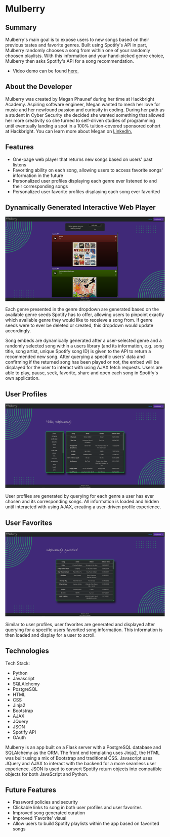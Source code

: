 # **Mulberry**

 	
## Summary
Mulberry's main goal is to expose users to new songs based on their previous tastes and favorite genres. Built using Spotify's API in part, Mulberry randomly chooses a song from within one of your randomly choosen playlists. With this information and your hand-picked genre choice, Mulberry then asks Spotify's API for a song recommendation.
- Video demo can be found [here.](https://www.youtube.com/watch?v=fsW1cm_sweE)


## About the Developer
 Mulberry was created by Megan Phaunef during her time at Hackbright Academy. Aspiring software engineer, Megan wanted to mesh her love for music and her newfound passion and curiosity in coding. During her path as a student in Cyber Security she decided she wanted something that allowed her more creativity so she turned to self-driven studies of programming until eventually landing a spot in a 100% tuition-covered sponsored cohort at Hackbright. You can learn more about Megan on [LinkedIn.](https://www.linkedin.com/in/megan-phaunef/)


## Features

- One-page web player that returns new songs based on users' past listens 
- Favoriting ability on each song, allowing users to access favorite songs' information in the future
- Personalized user profiles displaying each genre ever listened to and their corresponding songs
- Personalized user favorite profiles displaying each song ever favorited

## Dynamically Generated Interactive Web Player
![Mulberry Homepage](/static/images/d1.PNG)

Each genre presented in the genre dropdown are generated based on the available genre seeds Spotify has to offer, allowing users to pinpoint exactly which available genre they would like to receieve a song from. If genre seeds were to ever be deleted or created, this dropdown would update accordingly.

Song embeds are dynamically generated after a user-selected genre and a randomly selected song within a users library (and its information, e.g. song title, song artist, unique Spotify song ID) is given to the API to return a recommended new song. After querying a specific users' data and confirming if the returned song has been played or not, the embed will be displayed for the user to interact with using AJAX fetch requests. Users are able to play, pause, seek, favorite, share and open each song in Spotify's own application.


## User Profiles
![Mulberry Profiles](/static/images/d2.PNG)

User profiles are generated by querying for each genre a user has ever chosen and its corresponding songs. All information is loaded and hidden until interacted with using AJAX, creating a user-driven profile experience.


## User Favorites
![Mulberry Favorites](/static/images/d3.PNG)

Similar to user profiles, user favorites are generated and displayed after querying for a specific users favorited song information. This information is then loaded and display for a user to scroll.


## Technologies


Tech Stack:

- Python
- Javascript
- SQLAlchemy
- PostgreSQL
- HTML
- CSS
- Jinja2
- Bootstrap
- AJAX
- JQuery
- JSON
- Spotify API
- OAuth

Mulberry is an app built on a Flask server with a PostgreSQL database and SQLAlchemy as the ORM. The front end templating uses Jinja2, the HTML was built using a mix of Bootstrap and traditional CSS. Javascript uses JQuery and AJAX to interact with the backend for a more seamless user experience. JSON is used to convert Spotify return objects into compatible objects for both JavaScript and Python.


## Future Features
- Password policies and security
- Clickable links to song in both user profiles and user favorites
- Improved song generated curation
- Improved 'Favorite' visual
- Allow users to build Spotify playlists within the app based on favorited songs